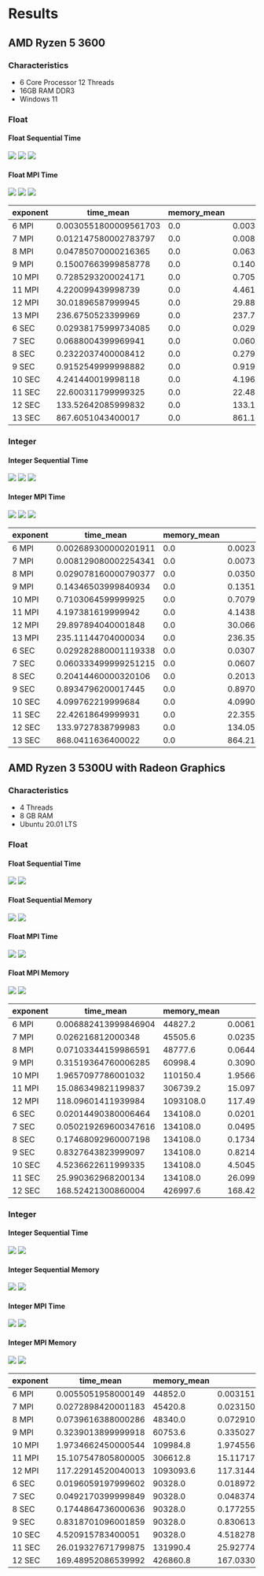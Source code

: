 # Results

<!-- toc -->

## AMD Ryzen 5 3600 

### Characteristics

- 6 Core Processor 12 Threads 
- 16GB RAM DDR3
- Windows 11

### Float

#### Float Sequential Time

![](./media/results/AMD-Ryzen-5-3600-6-Core-Processor_12-Threads_16GB-time/SEC-float/6-8-float-SEC-chart.png)
![](./media/results/AMD-Ryzen-5-3600-6-Core-Processor_12-Threads_16GB-time/SEC-float/9-11-float-SEC-chart.png)
![](./media/results/AMD-Ryzen-5-3600-6-Core-Processor_12-Threads_16GB-time/SEC-float/12-13-float-SEC-chart.png)

#### Float MPI Time

![](./media/results/AMD-Ryzen-5-3600-6-Core-Processor_12-Threads_16GB-time/MPI-float/6-8-float-MPI-chart.png)
![](./media/results/AMD-Ryzen-5-3600-6-Core-Processor_12-Threads_16GB-time/MPI-float/9-11-float-MPI-chart.png)
![](./media/results/AMD-Ryzen-5-3600-6-Core-Processor_12-Threads_16GB-time/MPI-float/12-13-float-MPI-chart.png)


|exponent|time_mean            |memory_mean|t1                  |t2                  |t3                  |t4                   |t5                   |m1 |m2 |m3 |m4 |m5 |
|--------|---------------------|-----------|--------------------|--------------------|--------------------|---------------------|---------------------|---|---|---|---|---|
|6 MPI   |0.0030551800009561703|0.0        |0.003443099994910881|0.003591700005927123|0.002645799992023967|0.0024062000011326745|0.0031891000107862055|0.0|0.0|0.0|0.0|0.0|
|7 MPI   |0.012147580002783797 |0.0        |0.008701600003405474|0.007411400001728907|0.011636200011707842|0.012634700004127808 |0.020353999992948957 |0.0|0.0|0.0|0.0|0.0|
|8 MPI   |0.04785070000216365  |0.0        |0.06328279999434017 |0.06804290000582114 |0.04427630000282079 |0.031611700003850274 |0.032039800003985874 |0.0|0.0|0.0|0.0|0.0|
|9 MPI   |0.15007663999858778  |0.0        |0.14042419999896083 |0.14926969999214634 |0.17817379999905825 |0.13948559999698773  |0.14302990000578575  |0.0|0.0|0.0|0.0|0.0|
|10 MPI  |0.7285293200024171   |0.0        |0.7056575000024168  |0.7311181999975815  |0.7229602000006707  |0.741693200005102    |0.7412175000063144   |0.0|0.0|0.0|0.0|0.0|
|11 MPI  |4.220099439998739    |0.0        |4.461288599995896   |4.156596500004525   |4.157651299989084   |4.154624900009367    |4.170335899994825    |0.0|0.0|0.0|0.0|0.0|
|12 MPI  |30.01896587999945    |0.0        |29.88082619999477   |30.08790269999008   |30.047352100009448  |30.123827899995376   |29.954920500007574   |0.0|0.0|0.0|0.0|0.0|
|13 MPI  |236.6750523399969    |0.0        |237.7994949999993   |235.69214719999582  |236.10693409999658  |236.1462773999956    |237.63040799999726   |0.0|0.0|0.0|0.0|0.0|
|6 SEC   |0.02938175999734085  |0.0        |0.029565399992861785|0.028534299999591894|0.028825000001234002|0.030017799988854676 |0.029966300004161894 |0.0|0.0|0.0|0.0|0.0|
|7 SEC   |0.0688004399969941   |0.0        |0.06092390000412706 |0.061088000002200715|0.07383909999043681 |0.06472219999704976  |0.08342899999115616  |0.0|0.0|0.0|0.0|0.0|
|8 SEC   |0.2322037400008412   |0.0        |0.2795788000075845  |0.22014479999779724 |0.2378789000067627  |0.21173860000271816  |0.21167759998934343  |0.0|0.0|0.0|0.0|0.0|
|9 SEC   |0.9152549999998882   |0.0        |0.919658899991191   |0.9154974999983096  |0.9178280000051018  |0.9052672000107123   |0.9180233999941265   |0.0|0.0|0.0|0.0|0.0|
|10 SEC  |4.241440019998118    |0.0        |4.196437299993704   |4.21114800000214    |4.252561899993452   |4.347026300005382    |4.200026599995908    |0.0|0.0|0.0|0.0|0.0|
|11 SEC  |22.600311799999325   |0.0        |22.48826499999268   |22.77492300000449   |22.643439200008288  |22.542179099997156   |22.552752699994016   |0.0|0.0|0.0|0.0|0.0|
|12 SEC  |133.52642085999832   |0.0        |133.1521122999984   |133.94261509999342  |133.40880069999548  |133.72657189999882   |133.4020043000055    |0.0|0.0|0.0|0.0|0.0|
|13 SEC  |867.6051043400017    |0.0        |861.1038434999937   |863.3430384000094   |882.7370500000106   |865.974721999999     |864.8668677999958    |0.0|0.0|0.0|0.0|0.0|

### Integer

#### Integer Sequential Time

![](./media/results/AMD-Ryzen-5-3600-6-Core-Processor_12-Threads_16GB-time/SEC-int/6-8-int-SEC-chart.png)
![](./media/results/AMD-Ryzen-5-3600-6-Core-Processor_12-Threads_16GB-time/SEC-int/9-11-int-SEC-chart.png)
![](./media/results/AMD-Ryzen-5-3600-6-Core-Processor_12-Threads_16GB-time/SEC-int/12-13-int-SEC-chart.png)

#### Integer MPI Time

![](./media/results/AMD-Ryzen-5-3600-6-Core-Processor_12-Threads_16GB-time/MPI-int/6-8-int-MPI-chart.png)
![](./media/results/AMD-Ryzen-5-3600-6-Core-Processor_12-Threads_16GB-time/MPI-int/9-11-int-MPI-chart.png)
![](./media/results/AMD-Ryzen-5-3600-6-Core-Processor_12-Threads_16GB-time/MPI-int/12-13-int-MPI-chart.png)


|exponent|time_mean           |memory_mean|t1                   |t2                   |t3                  |t4                  |t5                  |m1 |m2 |m3 |m4 |m5 |
|--------|--------------------|-----------|---------------------|---------------------|--------------------|--------------------|--------------------|---|---|---|---|---|
|6 MPI   |0.002689300000201911|0.0        |0.0023728000014671125|0.0031310999984270893|0.003193299999111332|0.002304499997990206|0.002444800004013814|0.0|0.0|0.0|0.0|0.0|
|7 MPI   |0.008129080002254341|0.0        |0.007357000002230052 |0.007035200003883801 |0.010785200000100303|0.007353400003921706|0.008114600001135841|0.0|0.0|0.0|0.0|0.0|
|8 MPI   |0.029078160000790377|0.0        |0.03505410000070697  |0.02448770000046352  |0.02802230000088457 |0.028654599998844787|0.029172100003052037|0.0|0.0|0.0|0.0|0.0|
|9 MPI   |0.14346503999840934 |0.0        |0.13513329999841517  |0.1567471999951522   |0.1323597000009613  |0.14503549999790266 |0.14804949999961536 |0.0|0.0|0.0|0.0|0.0|
|10 MPI  |0.7103064599999925  |0.0        |0.7079091999985394   |0.7368706999986898   |0.7045027999993181  |0.7158186000015121  |0.6864310000019032  |0.0|0.0|0.0|0.0|0.0|
|11 MPI  |4.197381619999942   |0.0        |4.1438114999982645   |4.2107729999988806   |4.155224800000724   |4.293355500005418   |4.183743299996422   |0.0|0.0|0.0|0.0|0.0|
|12 MPI  |29.897894040001848  |0.0        |30.06699220000155    |30.016745799999626   |29.889804500002356  |29.83930820000387   |29.676619500001834  |0.0|0.0|0.0|0.0|0.0|
|13 MPI  |235.11144704000034  |0.0        |236.3504993000024    |234.47165250000398   |233.7182845999996   |233.5796835000001   |237.43711529999564  |0.0|0.0|0.0|0.0|0.0|
|6 SEC   |0.029282880001119338|0.0        |0.030714400003489573 |0.029131399998732377 |0.029304000003321562|0.028636000002734363|0.028628599997318815|0.0|0.0|0.0|0.0|0.0|
|7 SEC   |0.060333499999251215|0.0        |0.06073800000012852  |0.05998159999580821  |0.06019219999870984 |0.060492800002975855|0.06026289999863366 |0.0|0.0|0.0|0.0|0.0|
|8 SEC   |0.20414460000320106 |0.0        |0.20137200000317534  |0.2014608000026783   |0.20306750000600005 |0.2043989000012516  |0.21042380000289995 |0.0|0.0|0.0|0.0|0.0|
|9 SEC   |0.8934796200017445  |0.0        |0.8970133000038913   |0.8909725000048638   |0.8946256999988691  |0.8927302000010968  |0.8920564000000013  |0.0|0.0|0.0|0.0|0.0|
|10 SEC  |4.099762219999684   |0.0        |4.0990553999945405   |4.08489499999996     |4.108394100003352   |4.1030172999962815  |4.103449300004286   |0.0|0.0|0.0|0.0|0.0|
|11 SEC  |22.42618649999931   |0.0        |22.355210499998066   |22.41438790000393    |22.40389960000175   |22.536025899993547  |22.421408599999268  |0.0|0.0|0.0|0.0|0.0|
|12 SEC  |133.9727838799983   |0.0        |134.05730229999608   |133.69151380000403   |134.34823799999867  |134.0702519999977   |133.69661329999508  |0.0|0.0|0.0|0.0|0.0|
|13 SEC  |868.0411636400022   |0.0        |864.2142595000041    |865.9321351000035    |870.7643005000064   |871.6217934000015   |867.6733296999955   |0.0|0.0|0.0|0.0|0.0|

## AMD Ryzen 3 5300U with Radeon Graphics

### Characteristics

- 4 Threads
- 8 GB RAM
- Ubuntu 20.01 LTS

### Float

#### Float Sequential Time

![](./media/results/AMD-Ryzen-3-5300U-with-Radeon-Graphics_4-Threads_8GB-time/SEC-float/6-8-float-SEC-chart.png)
![](./media/results/AMD-Ryzen-3-5300U-with-Radeon-Graphics_4-Threads_8GB-time/SEC-float/9-12-float-SEC-chart.png)

#### Float Sequential Memory

![](./media/results/AMD-Ryzen-3-5300U-with-Radeon-Graphics_4-Threads_8GB-memory/SEC-float/6-8-float-SEC-chart.png)
![](./media/results/AMD-Ryzen-3-5300U-with-Radeon-Graphics_4-Threads_8GB-memory/SEC-float/9-12-float-SEC-chart.png)

#### Float MPI Time

![](./media/results/AMD-Ryzen-3-5300U-with-Radeon-Graphics_4-Threads_8GB-time/MPI-float/6-8-float-MPI-chart.png)
![](./media/results/AMD-Ryzen-3-5300U-with-Radeon-Graphics_4-Threads_8GB-time/MPI-float/9-12-float-MPI-chart.png)

#### Float MPI Memory

![](./media/results/AMD-Ryzen-3-5300U-with-Radeon-Graphics_4-Threads_8GB-memory/MPI-float/6-8-float-MPI-chart.png)
![](./media/results/AMD-Ryzen-3-5300U-with-Radeon-Graphics_4-Threads_8GB-memory/MPI-float/9-12-float-MPI-chart.png)

|exponent|time_mean           |memory_mean|t1                   |t2                   |t3                  |t4                  |t5                  |m1 |m2 |m3 |m4 |m5 |
|--------|--------------------|-----------|---------------------|---------------------|--------------------|--------------------|--------------------|---|---|---|---|---|
|6 MPI   |0.006882413999846904|44827.2    |0.00616076799997245  |0.007571267999992415 |0.009120849999817437|0.005788312999357004|0.005770871000095212|44516.0|44976.0|44856.0|44984.0|44804.0|
|7 MPI   |0.026216812000348   |45505.6    |0.0235308890005399   |0.03057239500049036  |0.030295870999907493|0.023232615000779333|0.023452290000022913|45340.0|45380.0|45916.0|45408.0|45484.0|
|8 MPI   |0.07103344159986591 |48777.6    |0.0644259669998064   |0.07458897000014986  |0.06409100400014722 |0.08247323999967193 |0.06958802699955413 |48832.0|48752.0|48840.0|48740.0|48724.0|
|9 MPI   |0.31519364760006285 |60998.4    |0.3090453289996731   |0.3105386739998721   |0.323262332000013   |0.328039964000709   |0.305081939000047   |60808.0|61292.0|61040.0|61132.0|60720.0|
|10 MPI  |1.9657097786001032  |110150.4   |1.956600716000139    |1.972460088999469    |1.967714929000067   |1.963982125000257   |1.9677910340005837  |110216.0|110316.0|109880.0|110424.0|109916.0|
|11 MPI  |15.086349821199837  |306739.2   |15.097831608999513   |15.06219048300045    |15.081034732999797  |15.11948033599947   |15.071211944999959  |306568.0|306676.0|306928.0|306700.0|306824.0|
|12 MPI  |118.09601411939984  |1093108.0  |117.49792914299996   |117.55301655800031   |117.4915157659998   |120.29619238499981  |117.64141674499933  |1093068.0|1093104.0|1093056.0|1093292.0|1093020.0|
|6 SEC   |0.02014490380006464 |134108.0   |0.020155482000518532 |0.02016766499946243  |0.02030808099971182 |0.0196520090003105  |0.020441282000319916|134108.0|134108.0|134108.0|134108.0|134108.0|
|7 SEC   |0.050219269600347616|134108.0   |0.04954443600036029  |0.04997883800024283  |0.051060316000075545|0.05030692000036652 |0.05020583800069289 |134108.0|134108.0|134108.0|134108.0|134108.0|
|8 SEC   |0.17468092960007198 |134108.0   |0.1734118699996543   |0.17380072599917185  |0.1739819490003356  |0.17596849800065684 |0.1762416050005413  |134108.0|134108.0|134108.0|134108.0|134108.0|
|9 SEC   |0.8327643823999097  |134108.0   |0.8214600789997348   |0.8339379310000368   |0.8375314009999784  |0.8423835240000699  |0.8285089769997285  |134108.0|134108.0|134108.0|134108.0|134108.0|
|10 SEC  |4.5236622611999335  |134108.0   |4.504509599000812    |4.53639165200002     |4.517755044999831   |4.536735672999384   |4.522919336999621   |134108.0|134108.0|134108.0|134108.0|134108.0|
|11 SEC  |25.990362968200134  |134108.0   |26.099206627000058   |26.0074372450008     |26.028763903000254  |25.8560191459992    |25.960387920000358  |134108.0|134108.0|134108.0|134108.0|134108.0|
|12 SEC  |168.52421300860004  |426997.6   |168.4287555890005    |167.8469278450002    |168.67190678299994  |169.53767954900013  |168.1357952769995   |426988.0|426992.0|426944.0|426948.0|427116.0|

### Integer

#### Integer Sequential Time

![](./media/results/AMD-Ryzen-3-5300U-with-Radeon-Graphics_4-Threads_8GB-time/SEC-int/6-8-int-SEC-chart.png)
![](./media/results/AMD-Ryzen-3-5300U-with-Radeon-Graphics_4-Threads_8GB-time/SEC-int/9-12-int-SEC-chart.png)

#### Integer Sequential Memory

![](./media/results/AMD-Ryzen-3-5300U-with-Radeon-Graphics_4-Threads_8GB-memory/SEC-int/6-8-int-SEC-chart.png)
![](./media/results/AMD-Ryzen-3-5300U-with-Radeon-Graphics_4-Threads_8GB-memory/SEC-int/9-12-int-SEC-chart.png)

#### Integer MPI Time

![](./media/results/AMD-Ryzen-3-5300U-with-Radeon-Graphics_4-Threads_8GB-time/MPI-int/6-8-int-MPI-chart.png)
![](./media/results/AMD-Ryzen-3-5300U-with-Radeon-Graphics_4-Threads_8GB-time/MPI-int/9-12-int-MPI-chart.png)

#### Integer MPI Memory

![](./media/results/AMD-Ryzen-3-5300U-with-Radeon-Graphics_4-Threads_8GB-memory/MPI-int/6-8-int-MPI-chart.png)
![](./media/results/AMD-Ryzen-3-5300U-with-Radeon-Graphics_4-Threads_8GB-memory/MPI-int/9-12-int-MPI-chart.png)

|exponent|time_mean           |memory_mean|t1                   |t2                   |t3                  |t4                  |t5                  |m1 |m2 |m3 |m4 |m5 |
|--------|--------------------|-----------|---------------------|---------------------|--------------------|--------------------|--------------------|---|---|---|---|---|
|6 MPI   |0.0055051958000149  |44852.0    |0.0031517399997937   |0.0057380630000807   |0.0057468400000288  |0.0040065170001071  |0.008882819000064   |44136.0|44744.0|45052.0|45140.0|45188.0|
|7 MPI   |0.0272898420001183  |45420.8    |0.0231502470001032   |0.0234150100000078   |0.0292151310000008  |0.0348449370003436  |0.0258238850001362  |45544.0|44824.0|45760.0|45392.0|45584.0|
|8 MPI   |0.0739616388000286  |48340.0    |0.0729102610002883   |0.0811236619997544   |0.0858247690002826  |0.0632901849999143  |0.0666593169999032  |48452.0|48448.0|47740.0|48440.0|48620.0|
|9 MPI   |0.3239013899999918  |60753.6    |0.3350273999999444   |0.3262528649997875   |0.3130012500000703  |0.3336551950001194  |0.3115702400000373  |60692.0|60584.0|60768.0|60932.0|60792.0|
|10 MPI  |1.9734662450000544  |109984.8   |1.9745565680000248   |1.973893446000148    |1.9708118759999709  |1.969781122999848   |1.97828821200028    |109884.0|110200.0|109584.0|110072.0|110184.0|
|11 MPI  |15.107547805800005  |306612.8   |15.11717991200021    |15.073204916999655   |15.11073724500011   |15.112203008000051  |15.124413946999994  |306548.0|306824.0|306568.0|306516.0|306608.0|
|12 MPI  |117.22914520040013  |1093093.6  |117.3144714          |117.3090739270001    |117.34079946900056  |117.31188550499974  |116.86949570100025  |1093016.0|1092912.0|1093332.0|1093060.0|1093148.0|
|6 SEC   |0.0196059197999602  |90328.0    |0.0189724369997748   |0.0196790810000493   |0.020375796999815   |0.0194069730000592  |0.0195953110001028  |90328.0|90328.0|90328.0|90328.0|90328.0|
|7 SEC   |0.0492170399999849  |90328.0    |0.0483742010001151   |0.0493801659999917   |0.0493045709999933  |0.0496616390000781  |0.0493646229997466  |90328.0|90328.0|90328.0|90328.0|90328.0|
|8 SEC   |0.1744864736000636  |90328.0    |0.1772551020003447   |0.1733394259999841   |0.1735761519998959  |0.1739198039999792  |0.174341884000114   |90328.0|90328.0|90328.0|90328.0|90328.0|
|9 SEC   |0.8318701096001859  |90328.0    |0.8306139000001167   |0.8401869850004005   |0.8381296229999862  |0.8236760620002315  |0.8267439780001951  |90328.0|90328.0|90328.0|90328.0|90328.0|
|10 SEC  |4.520915783400051   |90328.0    |4.518278625000221    |4.515260805999787    |4.517735109000114   |4.488614104000135   |4.5646902729999965  |90328.0|90328.0|90328.0|90328.0|90328.0|
|11 SEC  |26.019327671799875  |131990.4   |25.927749363999737   |25.88356371500004    |25.887511626000105  |26.452818032999858  |25.944995620999634  |131952.0|131952.0|131952.0|132144.0|131952.0|
|12 SEC  |169.48952086539992  |426860.8   |167.03305509500024   |169.1147969169997    |168.76519542999995  |176.81053264399998  |165.72402424099982  |426904.0|426864.0|426868.0|426860.0|426808.0|
